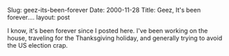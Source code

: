 Slug: geez-its-been-forever
Date: 2000-11-28
Title: Geez, It's been forever....
layout: post

I know, it&#39;s been forever since I posted here. I&#39;ve been working on the house, traveling for the Thanksgiving holiday, and generally trying to avoid the US election crap.

